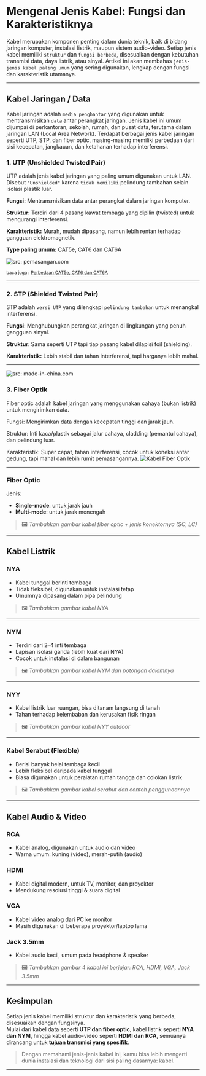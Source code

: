 # Mengenal Jenis Kabel: Fungsi dan Karakteristiknya


<!--more-->

Kabel merupakan komponen penting dalam dunia teknik, baik di bidang jaringan komputer, instalasi listrik, maupun sistem audio-video. Setiap jenis kabel memiliki `struktur` dan `fungsi berbeda`, disesuaikan dengan kebutuhan transmisi data, daya listrik, atau sinyal. Artikel ini akan membahas `jenis-jenis kabel paling umum` yang sering digunakan, lengkap dengan fungsi dan karakteristik utamanya.

---

## Kabel Jaringan / Data
Kabel jaringan adalah `media penghantar` yang digunakan untuk mentransmisikan `data` antar perangkat jaringan. Jenis kabel ini umum dijumpai di perkantoran, sekolah, rumah, dan pusat data, terutama dalam jaringan LAN (Local Area Network). Terdapat berbagai jenis kabel jaringan seperti UTP, STP, dan fiber optic, masing-masing memiliki perbedaan dari sisi kecepatan, jangkauan, dan ketahanan terhadap interferensi.

### 1. UTP (Unshielded Twisted Pair)
UTP adalah jenis kabel jaringan yang paling umum digunakan untuk LAN. Disebut `"Unshielded"` karena `tidak memiliki` pelindung tambahan selain isolasi plastik luar.

**Fungsi:** Mentransmisikan data antar perangkat dalam jaringan komputer. 

**Struktur:** Terdiri dari 4 pasang kawat tembaga yang dipilin (twisted) untuk mengurangi interferensi. 

**Karakteristik:** Murah, mudah dipasang, namun lebih rentan terhadap gangguan elektromagnetik. 

**Type paling umum:**  CAT5e, CAT6 dan CAT6A

![src: pemasangan.com](images/utp.png "Kabel UTP")

<small> baca juga : [Perbedaan CAT5e, CAT6 dan CAT6A](index.md) </small>

---
### 2. STP (Shielded Twisted Pair)
STP adalah `versi UTP` yang dilengkapi `pelindung tambahan` untuk menangkal interferensi.

**Fungsi**: Menghubungkan perangkat jaringan di lingkungan yang penuh gangguan sinyal.

**Struktur**: Sama seperti UTP tapi tiap pasang kabel dilapisi foil (shielding).

**Karakteristik:** Lebih stabil dan tahan interferensi, tapi harganya lebih mahal.

---
![src: made-in-china.com](images/stp.png "Kabel STP")

### 3. Fiber Optik
Fiber optic adalah kabel jaringan yang menggunakan cahaya (bukan listrik) untuk mengirimkan data.

Fungsi: Mengirimkan data dengan kecepatan tinggi dan jarak jauh.

Struktur: Inti kaca/plastik sebagai jalur cahaya, cladding (pemantul cahaya), dan pelindung luar.

Karakteristik: Super cepat, tahan interferensi, cocok untuk koneksi antar gedung, tapi mahal dan lebih rumit pemasangannya.
![](image.png "Kabel Fiber Optik")

---
### Fiber Optic

Jenis:
- **Single-mode**: untuk jarak jauh
- **Multi-mode**: untuk jarak menengah

> 🖼️ *Tambahkan gambar kabel fiber optic + jenis konektornya (SC, LC)*

---

## Kabel Listrik

### NYA

- Kabel tunggal berinti tembaga
- Tidak fleksibel, digunakan untuk instalasi tetap
- Umumnya dipasang dalam pipa pelindung

> 🖼️ *Tambahkan gambar kabel NYA*

---

### NYM

- Terdiri dari 2–4 inti tembaga
- Lapisan isolasi ganda (lebih kuat dari NYA)
- Cocok untuk instalasi di dalam bangunan

> 🖼️ *Tambahkan gambar kabel NYM dan potongan dalamnya*

---

### NYY

- Kabel listrik luar ruangan, bisa ditanam langsung di tanah
- Tahan terhadap kelembaban dan kerusakan fisik ringan

> 🖼️ *Tambahkan gambar kabel NYY outdoor*

---

### Kabel Serabut (Flexible)

- Berisi banyak helai tembaga kecil
- Lebih fleksibel daripada kabel tunggal
- Biasa digunakan untuk peralatan rumah tangga dan colokan listrik

> 🖼️ *Tambahkan gambar kabel serabut dan contoh penggunaannya*

---

## Kabel Audio & Video

### RCA
- Kabel analog, digunakan untuk audio dan video
- Warna umum: kuning (video), merah-putih (audio)

### HDMI
- Kabel digital modern, untuk TV, monitor, dan proyektor
- Mendukung resolusi tinggi & suara digital

### VGA
- Kabel video analog dari PC ke monitor
- Masih digunakan di beberapa proyektor/laptop lama

### Jack 3.5mm
- Kabel audio kecil, umum pada headphone & speaker

> 🖼️ *Tambahkan gambar 4 kabel ini berjajar: RCA, HDMI, VGA, Jack 3.5mm*

---

## Kesimpulan

Setiap jenis kabel memiliki struktur dan karakteristik yang berbeda, disesuaikan dengan fungsinya.  
Mulai dari kabel data seperti **UTP dan fiber optic**, kabel listrik seperti **NYA dan NYM**, hingga kabel audio-video seperti **HDMI dan RCA**, semuanya dirancang untuk **tujuan transmisi yang spesifik**.

> Dengan memahami jenis-jenis kabel ini, kamu bisa lebih mengerti dunia instalasi dan teknologi dari sisi paling dasarnya: kabel.

---


